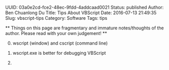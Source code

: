 UUID: 03a0e2cd-fce2-48ec-9fdd-4addcaad0021
Status: published
Author: Ben Chuanlong Du
Title: Tips About VBScript
Date: 2016-07-13 21:49:35
Slug: vbscript-tips
Category: Software
Tags: tips

**
Things on this page are fragmentary and immature notes/thoughts of the author. 
Please read with your own judgement!
**
 
0. wscript (window) and cscript (command line)

1. wscript.exe is better for debugging VBScript

2. 
